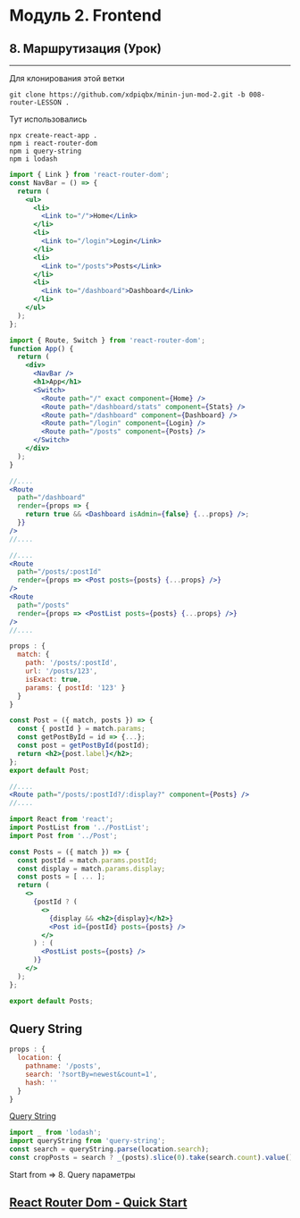 # Модуль 2. Frontend

## 8. Маршрутизация (Урок)

---

Для клонирования этой ветки

```code
git clone https://github.com/xdpiqbx/minin-jun-mod-2.git -b 008-router-LESSON .
```

Тут использовались

```code
npx create-react-app .
npm i react-router-dom
npm i query-string
npm i lodash
```

```jsx
import { Link } from 'react-router-dom';
const NavBar = () => {
  return (
    <ul>
      <li>
        <Link to="/">Home</Link>
      </li>
      <li>
        <Link to="/login">Login</Link>
      </li>
      <li>
        <Link to="/posts">Posts</Link>
      </li>
      <li>
        <Link to="/dashboard">Dashboard</Link>
      </li>
    </ul>
  );
};
```

```jsx
import { Route, Switch } from 'react-router-dom';
function App() {
  return (
    <div>
      <NavBar />
      <h1>App</h1>
      <Switch>
        <Route path="/" exact component={Home} />
        <Route path="/dashboard/stats" component={Stats} />
        <Route path="/dashboard" component={Dashboard} />
        <Route path="/login" component={Login} />
        <Route path="/posts" component={Posts} />
      </Switch>
    </div>
  );
}
```

```jsx
//....
<Route
  path="/dashboard"
  render={props => {
    return true && <Dashboard isAdmin={false} {...props} />;
  }}
/>
//....
```

```jsx
//....
<Route
  path="/posts/:postId"
  render={props => <Post posts={posts} {...props} />}
/>
<Route
  path="/posts"
  render={props => <PostList posts={posts} {...props} />}
/>
//....
```

```js
props : {
  match: {
    path: '/posts/:postId',
    url: '/posts/123',
    isExact: true,
    params: { postId: '123' }
  }
}
```

```jsx
const Post = ({ match, posts }) => {
  const { postId } = match.params;
  const getPostById = id => {...};
  const post = getPostById(postId);
  return <h2>{post.label}</h2>;
};
export default Post;
```

```jsx
//....
<Route path="/posts/:postId?/:display?" component={Posts} />
//....
```

```jsx
import React from 'react';
import PostList from '../PostList';
import Post from '../Post';

const Posts = ({ match }) => {
  const postId = match.params.postId;
  const display = match.params.display;
  const posts = [ ... ];
  return (
    <>
      {postId ? (
        <>
          {display && <h2>{display}</h2>}
          <Post id={postId} posts={posts} />
        </>
      ) : (
        <PostList posts={posts} />
      )}
    </>
  );
};

export default Posts;
```

## Query String

```js
props : {
  location: {
    pathname: '/posts',
    search: '?sortBy=newest&count=1',
    hash: ''
  }
}
```

[Query String](https://github.com/sindresorhus/query-string)

```js
import _ from 'lodash';
import queryString from 'query-string';
const search = queryString.parse(location.search);
const cropPosts = search ? _(posts).slice(0).take(search.count).value() : posts;
```

Start from => 8. Query параметры

## [React Router Dom - Quick Start](https://reactrouter.com/web/guides/quick-start)
